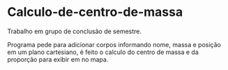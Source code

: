 # Calculo-de-centro-de-massa
Trabalho em grupo de conclusão de semestre.

Programa pede para adicionar corpos informando nome, massa e posição em um plano cartesiano, é feito o calculo do centro de massa e da proporção para exibir em no mapa.
